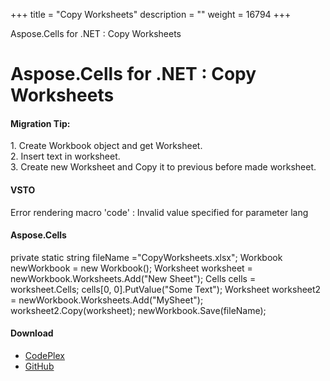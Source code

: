 +++
title = "Copy Worksheets" 
description = "" 
weight = 16794 
+++

Aspose.Cells for .NET : Copy Worksheets  

# Aspose.Cells for .NET : Copy Worksheets


#### Migration Tip:

1\. Create Workbook object and get Worksheet.  
2\. Insert text in worksheet.  
3\. Create new Worksheet and Copy it to previous before made worksheet.

#### VSTO

Error rendering macro 'code' : Invalid value specified for parameter lang

#### Aspose.Cells

 private static string fileName ="CopyWorksheets.xlsx"; Workbook newWorkbook = new Workbook(); Worksheet worksheet = newWorkbook.Worksheets.Add("New Sheet"); Cells cells = worksheet.Cells; cells\[0, 0\].PutValue("Some Text"); Worksheet worksheet2 = newWorkbook.Worksheets.Add("MySheet"); worksheet2.Copy(worksheet); newWorkbook.Save(fileName);

#### Download

*   [CodePlex](https://asposevsto.codeplex.com/downloads/get/1459764)
*   [GitHub](https://github.com/asposemarketplace/Aspose_for_VSTO/releases/download/Aspose.Cells1.1/CopyWorksheets.Aspose.Cells.zip)

